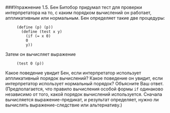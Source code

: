 ###Упражнение 1.5.
Бен Битобор придумал тест для проверки интерпретатора на то, с каким порядком вычислений он работает, 
аппликативным или нормальным. Бен определяет такие две процедуры:

```racket
     (define (p) (p))
       (define (test x y)
         (if (= x 0)
         0
         y))
```
Затем он вычисляет выражение
```racket
     (test 0 (p))
```
Какое поведение увидит Бен, если интерпретатор использует аппликативный порядок вычислений?
Какое поведение он увидит, если интерпретатор использует нормальный порядок? Объясните Ваш
ответ. (Предполагается, что правило вычисления особой формы `if` одинаково независимо от того,
какой порядок вычислений используется. Сначала вычисляется выражение-предикат, и результат
определяет, нужно ли вычислять выражение-следствие или альтернативу.)
